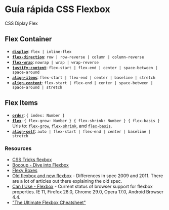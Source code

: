 # Guía rápida CSS Flexbox
CSS Diplay Flex

## Flex Container

* [**`display`**](https://developer.mozilla.org/en-US/docs/Web/CSS/display): `flex | inline-flex`
* [**`flex-direction`**](https://developer.mozilla.org/en-US/docs/Web/CSS/flex-direction): `row | row-reverse | column | column-reverse`
* [**`flex-wrap`**](https://developer.mozilla.org/en-US/docs/Web/CSS/flex-wrap): `nowrap | wrap | wrap-reverse`
* [**`justify-content`**](https://developer.mozilla.org/en-US/docs/Web/CSS/justify-content): `flex-start | flex-end | center | space-between | space-around`
* [**`align-items`**](https://developer.mozilla.org/en-US/docs/Web/CSS/align-items): `flex-start | flex-end | center | baseline | stretch`
* [**`align-content`**](https://developer.mozilla.org/en-US/docs/Web/CSS/align-content): `flex-start | flex-end | center | space-between | space-around | stretch`

## Flex Items

* [**`order`**](https://developer.mozilla.org/en-US/docs/Web/CSS/order): `{ index: Number }`
* [**`flex`**](https://developer.mozilla.org/en-US/docs/Web/CSS/flex): `{ flex-grow: Number } { flex-shrink: Number } { flex-basis }`
  Urls to: [`flex-grow`](https://developer.mozilla.org/en-US/docs/Web/CSS/flex-grow), [`flex-shrink`](https://developer.mozilla.org/en-US/docs/Web/CSS/flex-shrink), and [`flex-basis`](https://developer.mozilla.org/en-US/docs/Web/CSS/flex-basis).
* [**`align-self`**](https://developer.mozilla.org/en-US/docs/Web/CSS/align-self): `auto | flex-start | flex-end | center | baseline | stretch`




### Resources

* [CSS Tricks flexbox](https://css-tricks.com/snippets/css/a-guide-to-flexbox/)
* [Bocoup - Dive into Flexbox](http://weblog.bocoup.com/dive-into-flexbox/)
* [Flexy Boxes](http://the-echoplex.net/flexyboxes/)
* [Old flexbox and new flexbox](http://css-tricks.com/old-flexbox-and-new-flexbox/) - Differences in spec 2009 and 2011. There are a lot of articles out there explaining the old spec.
* [Can I Use - Flexbox](http://caniuse.com/flexbox) - Current status of browser support for flexbox properties. IE 11, Firefox 28.0, Chrome 29.0, Opera 17.0, Android Browser 4.4.
* ["The Ultimate Flexbox Cheatsheet"](http://www.sketchingwithcss.com/samplechapter/cheatsheet.html)

